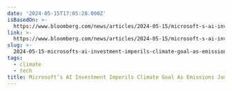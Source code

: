 ```yaml
---
date: '2024-05-15T17:05:28.000Z'
isBasedOn: >-
  https://www.bloomberg.com/news/articles/2024-05-15/microsoft-s-ai-investment-imperils-climate-goal-as-emissions-jump-30?srnd=undefined&sref=jjXJRDFv
link: >-
  https://www.bloomberg.com/news/articles/2024-05-15/microsoft-s-ai-investment-imperils-climate-goal-as-emissions-jump-30?srnd=undefined&sref=jjXJRDFv
slug: >-
  2024-05-15-microsofts-ai-investment-imperils-climate-goal-as-emissions-jump-30percent-blo
tags:
  - climate
  - tech
title: Microsoft’s AI Investment Imperils Climate Goal As Emissions Jump 30% - Blo
---
```

 
